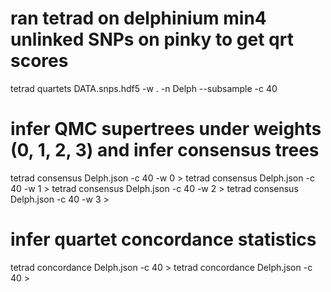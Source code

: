 
# ran tetrad on delphinium min4 unlinked SNPs on pinky to get qrt scores
tetrad quartets DATA.snps.hdf5 -w . -n Delph --subsample -c 40 

# infer QMC supertrees under weights (0, 1, 2, 3) and infer consensus trees
tetrad consensus Delph.json -c 40 -w 0 >
tetrad consensus Delph.json -c 40 -w 1 >
tetrad consensus Delph.json -c 40 -w 2 >
tetrad consensus Delph.json -c 40 -w 3 > 

# infer quartet concordance statistics
tetrad concordance Delph.json -c 40 >
tetrad concordance Delph.json -c 40 > 
